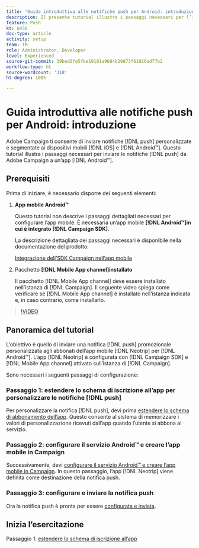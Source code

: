 ```yaml
---
title: 'Guida introduttiva alle notifiche push per Android: introduzione'
description: Il presente tutorial illustra i passaggi necessari per l’invio di notifiche push da Adobe Campaign e la ricezione di tali notifiche all’interno dell’app Android™.
feature: Push
kt: 6438
doc-type: article
activity: setup
team: TM
role: Administrator, Developer
level: Experienced
source-git-commit: 39bed2fe5fbe19101a9684b29d73f61026ad77b2
workflow-type: ht
source-wordcount: '318'
ht-degree: 100%

---
```


# Guida introduttiva alle notifiche push per Android: introduzione

Adobe Campaign ti consente di inviare notifiche [!DNL push] personalizzate e segmentate ai dispositivi mobili [!DNL iOS] e [!DNL Android™]. Questo tutorial illustra i passaggi necessari per inviare le notifiche [!DNL push] da Adobe Campaign a un’app [!DNL Android™].

## Prerequisiti

Prima di iniziare, è necessario disporre dei seguenti elementi:

1) **App mobile Android™**

   Questo tutorial non descrive i passaggi dettagliati necessari per configurare l’app mobile. È necessaria un’app mobile **[!DNL Android™]in cui è integrato [!DNL Campaign SDK]**.

   La descrizione dettagliata dei passaggi necessari è disponibile nella documentazione del prodotto:

   [Integrazione dell’SDK Campaign nell’app mobile](https://experienceleague.adobe.com/docs/campaign-classic/using/sending-messages/sending-push-notifications/integrating-campaign-sdk-into-the-mobile-application.html?lang=it)

2) Pacchetto **[!DNL Mobile App channel]installato**

   Il pacchetto [!DNL Mobile App channel] deve essere installato nell’istanza di [!DNL Campaign]. Il seguente video spiega come verificare se [!DNL Mobile App channel] è installato nell’istanza indicata e, in caso contrario, come installarlo.

>[!VIDEO](https://video.tv.adobe.com/v/326544?quality=12)

## Panoramica del tutorial

L’obiettivo è quello di inviare una notifica [!DNL push] promozionale personalizzata agli abbonati dell’app mobile [!DNL Neotrip] per [!DNL Android™]. L’app [!DNL Neotrip] è configurata con [!DNL Campaign SDK] e [!DNL Mobile App channel] attivato sull’istanza di [!DNL Campaign].

Sono necessari i seguenti passaggi di configurazione:

### Passaggio 1: estendere lo schema di iscrizione all’app per personalizzare le notifiche [!DNL push]

Per personalizzare la notifica [!DNL push], devi prima [estendere lo schema di abbonamento dell’app](/help/tutorial-get-started-with-push-notifications-for-android/extend-the-app-subscription-schema.md). Questo consente al sistema di memorizzare i valori di personalizzazione ricevuti dall’app quando l’utente si abbona al servizio.

### Passaggio 2: configurare il servizio Android™ e creare l’app mobile in Campaign

Successivamente, devi [configurare il servizio Android™ e creare l’app mobile in Campaign](/help/tutorial-get-started-with-push-notifications-for-android/configure-an-android-service-in-campaign.md). In questo passaggio, l’app [!DNL Neotrip] viene definita come destinazione della notifica push.

### Passaggio 3: configurare e inviare la notifica push

Ora la notifica push è pronta per essere [configurata e inviata](/help/tutorial-get-started-with-push-notifications-for-android/configure-and-send-push-notifications.md).

## Inizia l’esercitazione

Passaggio 1: [estendere lo schema di iscrizione all’app](/help/tutorial-get-started-with-push-notifications-for-android/extend-the-app-subscription-schema.md)
